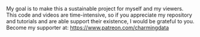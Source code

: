   
My goal is to make this a sustainable project for myself and my viewers. 
This code and videos are time-intensive, so if you appreciate my repository and tutorials and are able support their existence, I would be grateful to you. 
Become my supporter at: https://www.patreon.com/charmingdata
